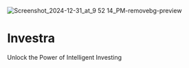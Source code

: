 ![Screenshot_2024-12-31_at_9 52 14_PM-removebg-preview](https://github.com/user-attachments/assets/3be0dcef-accd-43a2-b2bb-64feeedd8fb0)

# Investra
Unlock the Power of Intelligent Investing
